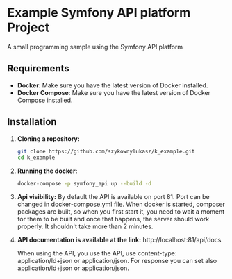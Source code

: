 # Example Symfony API platform Project

A small programming sample using the Symfony API platform

## Requirements

- **Docker**: Make sure you have the latest version of Docker installed.
- **Docker Compose**: Make sure you have the latest version of Docker Compose installed.

## Installation

1. **Cloning a repository:**

   ```bash
   git clone https://github.com/szykownylukasz/k_example.git
   cd k_example
   ```
2. **Running the docker:**
   ```bash  
   docker-compose -p symfony_api up --build -d
   ```
3. **Api visibility:**
   By default the API is available on port 81. Port can be changed in docker-compose.yml file. When docker is started, composer packages are built, so when you first start it, you need to wait a moment for them to be built and once that happens, the server should work properly.
   It shouldn't take more than 2 minutes.
   
4. **API documentation is available at the link:**
	http://localhost:81/api/docs
	
	When using the API, you use the API, use content-type: application/ld+json or application/json. For response you can set also application/ld+json or application/json.